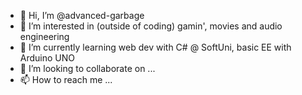 - 👋 Hi, I’m @advanced-garbage
- 👀 I’m interested in (outside of coding) gamin', movies and audio engineering
- 🌱 I’m currently learning web dev with C# @ SoftUni, basic EE with Arduino UNO
- 💞️ I’m looking to collaborate on ...
- 📫 How to reach me ...

<!---
advanced-garbage/advanced-garbage is a ✨ special ✨ repository because its `README.md` (this file) appears on your GitHub profile.
You can click the Preview link to take a look at your changes.
--->
